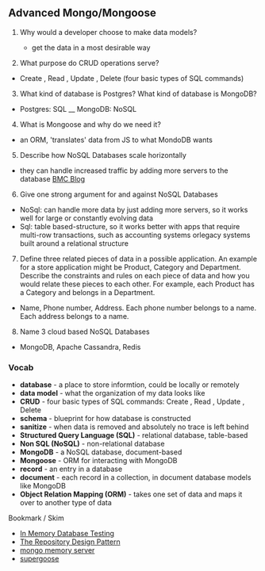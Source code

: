 ## Advanced Mongo/Mongoose

1. Why would a developer choose to make data models?
   - get the data in a most desirable way

2. What purpose do CRUD operations serve?
  - Create , Read , Update , Delete (four basic types of SQL commands)

3. What kind of database is Postgres? What kind of database is MongoDB?
  - Postgres: SQL  __   MongoDB: NoSQL

4. What is Mongoose and why do we need it?
  - an ORM, 'translates' data from JS to what MondoDB wants

5. Describe how NoSQL Databases scale horizontally
  - they can handle increased traffic by adding more servers to the database   [BMC Blog](https://www.bmc.com/blogs/sql-vs-nosql/#:~:text=The%20Scalability&text=In%20contrast%2C%20NoSQL%20databases%20are,or%20constantly%20evolving%20data%20sets.)

6. Give one strong argument for and against NoSQL Databases
  - NoSql: can handle more data by just adding more servers, so it works well for large or constantly evolving data
  - Sql: table based-structure, so it works better with apps that require multi-row transactions, such as accounting systems orlegacy systems built around a relational structure

7. Define three related pieces of data in a possible application. An example for a store application might be Product, Category and Department. Describe the constraints and rules on each piece of data and how you would relate these pieces to each other. For example, each Product has a Category and belongs in a Department.
  - Name, Phone number, Address. Each phone number belongs to a name. Each address belongs to a name.

8. Name 3 cloud based NoSQL Databases
  - MongoDB, Apache Cassandra, Redis

### Vocab

- **database** - a place to store informtion, could be locally or remotely
- **data model** - what the organization of my data looks like
- **CRUD** - four basic types of SQL commands: Create , Read , Update , Delete
- **schema** - blueprint for how database is constructed
- **sanitize** - when data is removed and absolutely no trace is left behind
- **Structured Query Language (SQL)** - relational database, table-based
- **Non SQL (NoSQL)** - non-relational database
- **MongoDB** - a NoSQL database, document-based
- **Mongoose** - ORM for interacting with MongoDB
- **record** - an entry in a database
- **document** - each record in a collection, in document database models like MongoDB
- **Object Relation Mapping (ORM)** - takes one set of data and maps it over to another type of data

Bookmark / Skim
- [In Memory Database Testing](https://dev.to/paulasantamaria/testing-node-js-mongoose-with-an-in-memory-database-32np)
- [The Repository Design Pattern](https://cubettech.com/resources/blog/introduction-to-repository-design-pattern/) 
- [mongo memory server](https://www.npmjs.com/package/mongodb-memory-server)
- [supergoose](https://www.npmjs.com/package/@code-fellows/supergoose)